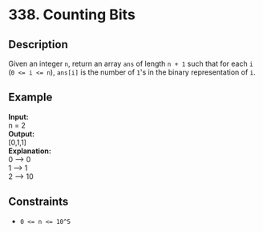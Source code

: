 # 338. Counting Bits

## Description

Given an integer `n`, return an array `ans` of length `n + 1` such that for each `i` (`0 <= i <= n`), `ans[i]` is the number of `1`'s in the binary representation of `i`.

## Example

**Input:**  
n = 2
<br>
**Output:**
<br>
[0,1,1]
<br>
**Explanation:**
<br>
0 --> 0
<br>
1 --> 1
<br>
2 --> 10

## Constraints

- `0 <= n <= 10^5`
